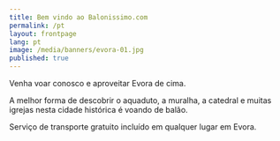 ```yaml
---
title: Bem vindo ao Balonissimo.com
permalink: /pt
layout: frontpage
lang: pt
image: /media/banners/evora-01.jpg
published: true
---
```

Venha voar conosco e aproveitar Evora de cima.



A melhor forma de descobrir o aquaduto, a muralha, a catedral e muitas igrejas nesta cidade histórica é voando de balão.



Serviço de transporte gratuito incluído em qualquer lugar em Evora.
